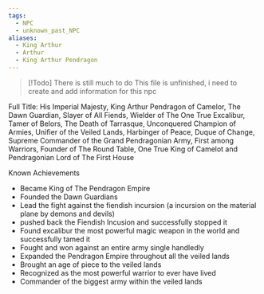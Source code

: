 ```yaml
---
tags:
  - NPC
  - unknown_past_NPC
aliases:
  - King Arthur
  - Arthur
  - King Arthur Pendragon
---
```

> [!Todo] There is still much to do
> This file is unfinished, i need to create and add information for this npc

Full Title:
His Imperial Majesty, King Arthur Pendragon of Camelor, The Dawn Guardian, Slayer of All Fiends, Wielder of The One True Excalibur, Tamer of Belors, The Death of Tarrasque, Unconquered Champion of Armies, Unifier of the Veiled Lands, Harbinger of Peace, Duque of Change, Supreme Commander of the Grand Pendragonian Army, First among Warriors, Founder of The Round Table, One True King of Camelot and Pendragonian Lord of The First House

Known Achievements
- Became King of The Pendragon Empire 
- Founded the Dawn Guardians 
- Lead the fight against the fiendish incursion (a incursion on the material plane by demons and devils) 
- pushed back the Fiendish Incusion and successfully stopped it 
- Found excalibur the most powerful magic weapon in the world and successfully tamed it 
- Fought and won against an entire army single handledly 
- Expanded the Pendragon Empire throughout all the veiled lands
- Brought an age of piece to the veiled lands 
- Recognized as the most powerful warrior to ever have lived
- Commander of the biggest army within the veiled lands